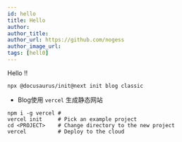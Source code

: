 ```yaml
---
id: hello
title: Hello
author: 
author_title: 
author_url: https://github.com/nogess
author_image_url: 
tags: [hell0]
---
```


Hello !!

```
npx @docusaurus/init@next init blog classic
```



<!--truncate-->



- Blog使用 `vercel` 生成静态网站

```
npm i -g vercel # 
vercel init     # Pick an example project
cd <PROJECT>    # Change directory to the new project
vercel          # Deploy to the cloud
```



 

